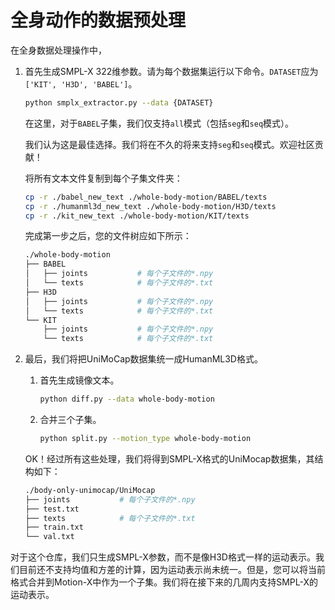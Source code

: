 # 全身动作的数据预处理

在全身数据处理操作中，

1. 首先生成SMPL-X 322维参数。请为每个数据集运行以下命令。`DATASET`应为 `['KIT', 'H3D', 'BABEL']`。
    
    ```bash
    python smplx_extractor.py --data {DATASET}
    ```
    
    在这里，对于`BABEL`子集，我们仅支持`all`模式（包括`seg`和`seq`模式）。
    
    我们认为这是最佳选择。我们将在不久的将来支持`seg`和`seq`模式。欢迎社区贡献！
    
    将所有文本文件复制到每个子集文件夹：
    
    ```bash
    cp -r ./babel_new_text ./whole-body-motion/BABEL/texts
    cp -r ./humanml3d_new_text ./whole-body-motion/H3D/texts
    cp -r ./kit_new_text ./whole-body-motion/KIT/texts
    ```
    
    完成第一步之后，您的文件树应如下所示：
    
    ```bash
    ./whole-body-motion
    ├── BABEL
    │   ├── joints           # 每个子文件的*.npy
    │   └── texts            # 每个子文件的*.txt
    ├── H3D
    │   ├── joints           # 每个子文件的*.npy
    │   └── texts            # 每个子文件的*.txt
    └── KIT
        ├── joints           # 每个子文件的*.npy
        └── texts            # 每个子文件的*.txt
    ```
    
2. 最后，我们将把UniMoCap数据集统一成HumanML3D格式。
    1. 首先生成镜像文本。
        
        ```bash
        python diff.py --data whole-body-motion
        ```
        
    2. 合并三个子集。
        
        ```bash
        python split.py --motion_type whole-body-motion
        ```
        
    
    OK！经过所有这些处理，我们将得到SMPL-X格式的UniMocap数据集，其结构如下：
    
    ```bash
    ./body-only-unimocap/UniMocap
    ├── joints           # 每个子文件的*.npy
    ├── test.txt
    ├── texts            # 每个子文件的*.txt
    ├── train.txt
    └── val.txt
    ```
    
对于这个仓库，我们只生成SMPL-X参数，而不是像H3D格式一样的运动表示。我们目前还不支持均值和方差的计算，因为运动表示尚未统一。但是，您可以将当前格式合并到Motion-X中作为一个子集。我们将在接下来的几周内支持SMPL-X的运动表示。